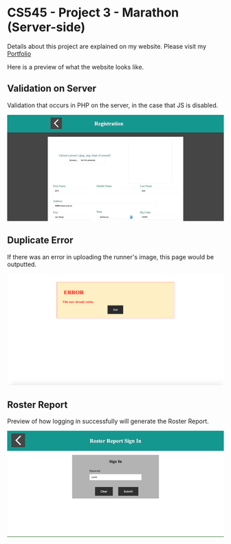 # CS545 - Project 3 - Marathon (Server-side)
Details about this project are explained on my website. Please visit my [Portfolio](https://ennoiamai.github.io/Portfolio/web_applications/CS545/project3_details.html)

<!-- Follow this [link](http://jadran.sdsu.edu/~jadrn041/proj3/index.html) to view the project. -->

Here is a preview of what the website looks like.

## Validation on Server
Validation that occurs in PHP on the server, in the case that JS is disabled.

![CS545_Project2_3_php_validation_preview](../images_readme/CS545_Project2_3_php_validation_preview.gif)




## Duplicate Error
If there was an error in uploading the runner's image, this page would be outputted.

![CS545_Project2_3_duplicate_preview](../images_readme/CS545_Project2_3_duplicate_preview.png)




## Roster Report 
Preview of how logging in successfully will generate the Roster Report.

![CS545_Project2_3_report_preview](../images_readme/CS545_Project2_3_report_preview.gif)



